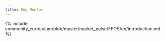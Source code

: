 ```yaml
---
title: Rep Mentor 
---
```


{% include community_curriculum/blob/master/market_pulse/FFOS/en/introduction.md %}